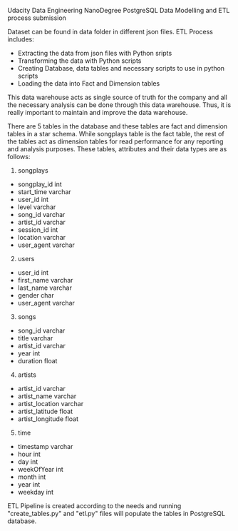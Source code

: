 Udacity Data Engineering NanoDegree PostgreSQL Data Modelling and ETL process submission

Dataset can be found in data folder in different json files. 
ETL Process includes:
- Extracting the data from json files with Python sripts
- Transforming the data with Python scripts 
- Creating Database, data tables and necessary scripts to use in python scripts
- Loading the data into Fact and Dimension tables

This data warehouse acts as single source of truth for the company and all the necessary analysis can be done through this data warehouse. Thus, it is really important to maintain and improve the data warehouse. 

There are 5 tables in the database and these tables are fact and dimension tables in a star schema. While songplays table is the fact table, the rest of the tables act as dimension tables for read performance for any reporting and analysis purposes. These tables, attributes and their data types are as follows:

1) songplays 
- songplay_id int 
- start_time varchar
- user_id int
- level varchar
- song_id varchar
- artist_id varchar
- session_id int
- location varchar
- user_agent varchar

2) users 
- user_id int
- first_name varchar
- last_name varchar
- gender char
- user_agent varchar

3) songs 
- song_id varchar
- title varchar
- artist_id varchar
- year int
- duration float

4) artists 
- artist_id varchar
- artist_name varchar
- artist_location varchar
- artist_latitude float
- artist_longitude float

5) time 
- timestamp varchar
- hour int
- day int
- weekOfYear int
- month int
- year int
- weekday int

ETL Pipeline is created according to the needs and running "create_tables.py" and "etl.py" files will populate the tables in PostgreSQL database.